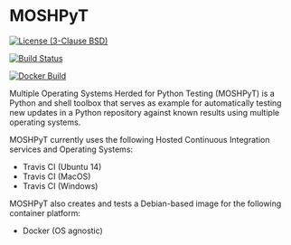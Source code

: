 # MOSHPyT
[![License (3-Clause BSD)](https://img.shields.io/badge/license-BSD%203--Clause-yellow.svg)](https://github.com/c-h-david/moshpyt/blob/master/LICENSE)

[![Build Status](https://travis-ci.org/c-h-david/moshpyt.svg?branch=master)](https://travis-ci.org/c-h-david/moshpyt)

[![Docker Build](https://img.shields.io/docker/automated/chdavid/moshpyt.svg)](https://hub.docker.com/r/chdavid/moshpyt/)

Multiple Operating Systems Herded for Python Testing (MOSHPyT) is a Python and
shell toolbox that serves as example for automatically testing new updates in a
Python repository against known results using multiple operating systems. 

MOSHPyT currently uses the following Hosted Continuous Integration services and
Operating Systems:
- Travis CI (Ubuntu 14)
- Travis CI (MacOS)
- Travis CI (Windows)

MOSHPyT also creates and tests a Debian-based image for the following container
platform:
- Docker (OS agnostic)
